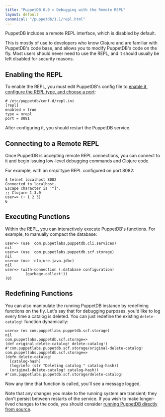 ```yaml
---
title: "PuppetDB 0.9 » Debugging with the Remote REPL"
layout: default
canonical: "/puppetdb/1.1/repl.html"
---
```


PuppetDB includes a remote REPL interface, which is disabled by default.

This is mostly of use to developers who know Clojure and are familiar with PuppetDB's code base, and allows you to modify PuppetDB's code on the fly. Most users should never need to use the REPL, and it should usually be left disabled for security reasons.

Enabling the REPL
-----

To enable the REPL, you must edit PuppetDB's config file to [enable it, configure the REPL type, and choose a port](./configure.html#repl-remote-runtime-modification):

    # /etc/puppetdb/conf.d/repl.ini
    [repl]
    enabled = true
    type = nrepl
    port = 8081

After configuring it, you should restart the PuppetDB service.

Connecting to a Remote REPL
-----

Once PuppetDB is accepting remote REPL connections, you can connect to it and begin issuing low-level debugging commands and Clojure code.

For example, with an _nrepl_ type REPL configured on port 8082:

    $ telnet localhost 8082
    Connected to localhost.
    Escape character is '^]'.
    ;; Clojure 1.3.0
    user=> (+ 1 2 3)
    6

Executing Functions
-----

Within the REPL, you can interactively execute PuppetDB's functions. For example, to manually compact the database:

    user=> (use 'com.puppetlabs.puppetdb.cli.services)
    nil
    user=> (use 'com.puppetlabs.puppetdb.scf.storage)
    nil
    user=> (use 'clojure.java.jdbc)
    nil
    user=> (with-connection (:database configuration)
             (garbage-collect!))
    (0)

Redefining Functions
-----

You can also manipulate the running PuppetDB instance by redefining functions on the fly. Let's say that for debugging purposes, you'd like to log every time a catalog is deleted. You can just redefine the existing `delete-catalog!` function dynamically:

    user=> (ns com.puppetlabs.puppetdb.scf.storage)
    nil
    com.puppetlabs.puppetdb.scf.storage=>
    (def original-delete-catalog! delete-catalog!)
    #'com.puppetlabs.puppetdb.scf.storage/original-delete-catalog!
    com.puppetlabs.puppetdb.scf.storage=>
    (defn delete-catalog!
      [catalog-hash]
      (log/info (str "Deleting catalog " catalog-hash))
      (original-delete-catalog! catalog-hash))
    #'com.puppetlabs.puppetdb.scf.storage/delete-catalog!

Now any time that function is called, you'll see a message logged.

Note that any changes you make to the running system are transient; they don't persist between restarts of the service. If you wish to make longer-lived changes to the code, you should consider [running PuppetDB directly from source](./install_from_source.html).

